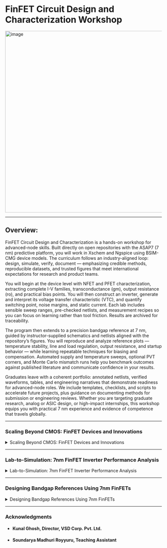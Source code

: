 # FinFET Circuit Design and Characterization Workshop

<img width="1199" height="584" alt="image" src="https://github.com/user-attachments/assets/be5eec19-3858-467f-9210-e7e083e8d67a" />

-----------------------------------------------------------------------------

## Overview:

FinFET Circuit Design and Characterization is a hands-on workshop for advanced-node skills. Built directly on open repositories with the ASAP7 (7 nm) predictive platform, you will work in Xschem and Ngspice using BSIM-CMG device models. The curriculum follows an industry-aligned loop: design, simulate, verify, document — emphasizing credible methods, reproducible datasets, and trusted figures that meet international expectations for research and product teams.

 

You will begin at the device level with NFET and PFET characterization, extracting complete I-V families, transconductance (gm), output resistance (ro), and practical bias points. You will then construct an inverter, generate and interpret its voltage transfer characteristic (VTC), and quantify switching point, noise margins, and static current. Each lab includes sensible sweep ranges, pre-checked netlists, and measurement recipes so you can focus on learning rather than tool friction. Results are archived for traceability.

 

The program then extends to a precision bandgap reference at 7 nm, guided by instructor-supplied schematics and netlists aligned with the repository’s figures. You will reproduce and analyze reference plots — temperature stability, line and load regulation, output resistance, and startup behavior — while learning repeatable techniques for biasing and compensation. Automated supply and temperature sweeps, optional PVT corners, and Monte Carlo mismatch runs help you benchmark outcomes against published literature and communicate confidence in your results.

 

Graduates leave with a coherent portfolio: annotated netlists, verified waveforms, tables, and engineering narratives that demonstrate readiness for advanced-node roles. We include templates, checklists, and scripts to accelerate future projects, plus guidance on documenting methods for submission or engineering reviews. Whether you are targeting graduate research, analog or ASIC design, or high-impact internships, this workshop equips you with practical 7 nm experience and evidence of competence that travels globally.

------------------------------------------------------------------------------

### Scaling Beyond CMOS: FinFET Devices and Innovations
<details>
<summary>Scaling Beyond CMOS: FinFET Devices and Innovations</summary>

- #### 0-Path To Zetta Scale Computing

<img width="1447" height="813" alt="image" src="https://github.com/user-attachments/assets/b226f7f9-6b2c-41df-91f2-a895b32da365" />


<img width="1448" height="811" alt="image" src="https://github.com/user-attachments/assets/18249d1c-24e3-4428-955b-2953345e12fc" />


<img width="1449" height="808" alt="image" src="https://github.com/user-attachments/assets/cb822405-bea9-425d-81f7-52a4a269cdc2" />


<img width="1450" height="812" alt="image" src="https://github.com/user-attachments/assets/9b70f99a-5041-4204-8b30-b95662ebcbfa" />


<img width="1451" height="810" alt="image" src="https://github.com/user-attachments/assets/057b6cde-114a-41b1-ba71-b17f5e24d169" />



- #### 1-CMOS Evolution And Next-Gen Candidates


- #### 2-Introduction To FinFETs


- #### 3-CMOS Technology Inflection Points


- #### 4-Standard Cell Area Scaling And Variability


- #### 5-Parasitics Resistance And Capacitance


- #### 6-Device Scaling And Electrical Characteristics


- #### 7-3D-Structures


- #### 8-BOEL Innovations



</details>

---------------------------------------------------------------------------------
### Lab-to-Simulation: 7nm FinFET Inverter Performance Analysis
<details>
<summary>Lab-to-Simulation: 7nm FinFET Inverter Performance Analysis</summary>

- ### 9-First NFET Characteristics Using 7nm PDKs


- ### 10-First Inverter Characteristics Using 7nm FinFETs


- ### 11-Inverter Spice Deck And Characteristics Modelling


- ### 12-W/L Ratio, Vt, Power Consumption. Prop Delay, Gain And Noise Margin


- ### 13-Transconductance, Frequency And Inverter Characteristics Table Assignment


- ### 14-Lab Tips To Calculate Switching Threshold, Drain Current And Power


- ### 15-Lab Tips To Calculate Prop Delay, Transconductance and Frequency


- ### 16-Assignment


</details>

---------------------------------------------------------------------------------------
### Designing Bandgap References Using 7nm FinFETs
<details>
<summary>Designing Bandgap References Using 7nm FinFETs</summary>

- #### 17-Introduction To Bandgap


- #### 18-Bandgap Component Placement Using Xschem


- #### 19-Bandgap Circuit Wiring Using Xschem


- #### 20-Bandgap Circuit Final Simulations


- #### 21-Assignment



</details>

-------------------------------------------------------------------------------------
### Acknowledgments

- #### Kunal Ghosh, Director, VSD Corp. Pvt. Ltd.
- #### Soundarya Madhuri Royyuru, Teaching Assistant


 
